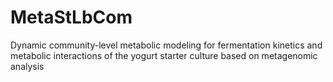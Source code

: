# MetaStLbCom
Dynamic community-level metabolic modeling for fermentation kinetics and metabolic interactions of the yogurt starter culture based on metagenomic analysis
